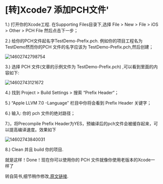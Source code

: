 # [转]Xcode7 添加PCH文件'

1.) 打开你的Xcode工程. 在Supporting Files目录下,选择 File > New > File > iOS > Other > PCH File 然后点击下一步； 
  
2.) 给你的PCH文件起名字TestDemo-Prefix.pch. 例如你的项目工程名为TestDemo然而你的PCH 文件的名字应该为 TestDemo-Prefix.pch,然后创建；

![14602742798754](https://lh3.googleusercontent.com/-Czf8LsdKRPg/V4t6Hs8tu6I/AAAAAAAAAw4/qad-VQrqo48/I/14602742798754.jpg)


3.) 选择 PCH 文件(文章的示例文件为 TestDemo-Prefix.pch) ,可以看到里面的内容如下:
  
![14602743121672](https://lh3.googleusercontent.com/-zquVDQclfZE/V4t6H0NHzXI/AAAAAAAAAw8/rG7-fKXCNac/I/14602743121672.jpg)


4.) 找到 Project > Build Settings > 搜索 “Prefix Header“； 
  
5.) “Apple LLVM 7.0 -Language″ 栏目中你将会看到 Prefix Header 关键字；
  
6.) 输入: 你的 pch 文件的绝对路径；
  
7.)，将Precompile Prefix Header为YES，预编译后的pch文件会被缓存起来，可以提高编译速度。效果如下

![14602743840031](https://lh3.googleusercontent.com/-4xb-ePxxo4M/V4t6IEVYrhI/AAAAAAAAAxA/20EFCh0Ty3k/I/14602743840031.jpg)


8.) Clean 并且 build 你的项目.
  
就是这样！Done！现在你可以使用你的 PCH 文件就像你使用老版本的Xcode一样了

转自简书,细节稍作修改,[原文链接](http://www.jianshu.com/p/e6e0e3bbbf38).

